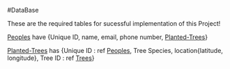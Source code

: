 #DataBase

These are the required tables for sucessful implementation of this Project!

<ins>Peoples</ins> have {Unique ID, name, email, phone number, <ins>Planted-Trees</ins>}  

<ins>Planted-Trees</ins> has {Unique ID : ref <ins>Peoples</ins>, Tree Species, location{latitude, longitude}, Tree ID : ref <ins>Trees</ins>}